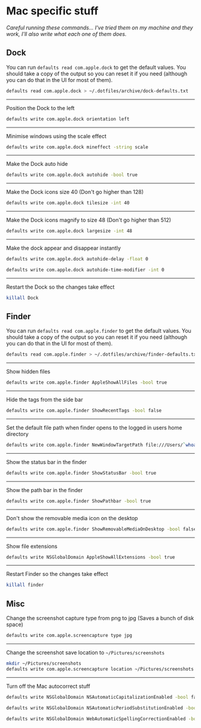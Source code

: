 # Mac specific stuff

_Careful running these commands... I've tried them on my machine and they work, I'll also write what each one of them does._

## Dock

You can run `defaults read com.apple.dock` to get the default values.
You should take a copy of the output so you can reset it if you need (although you can do that in the UI for most of them).

```bash
defaults read com.apple.dock > ~/.dotfiles/archive/dock-defaults.txt
```

---

Position the Dock to the left

```bash
defaults write com.apple.dock orientation left
```

---

Minimise windows using the scale effect

```bash
defaults write com.apple.dock mineffect -string scale
```

---

Make the Dock auto hide

```bash
defaults write com.apple.dock autohide -bool true
```

---

Make the Dock icons size 40 (Don't go higher than 128)

```bash
defaults write com.apple.dock tilesize -int 40
```

---

Make the Dock icons magnify to size 48 (Don't go higher than 512)

```bash
defaults write com.apple.dock largesize -int 48
```

---

Make the dock appear and disappear instantly

```bash
defaults write com.apple.dock autohide-delay -float 0
```

```bash
defaults write com.apple.dock autohide-time-modifier -int 0
```

---

Restart the Dock so the changes take effect

```bash
killall Dock
```

## Finder

You can run `defaults read com.apple.finder` to get the default values.
You should take a copy of the output so you can reset it if you need (although you can do that in the UI for most of them).

```bash
defaults read com.apple.finder > ~/.dotfiles/archive/finder-defaults.txt
```

---

Show hidden files

```bash
defaults write com.apple.finder AppleShowAllFiles -bool true
```

---

Hide the tags from the side bar

```bash
defaults write com.apple.finder ShowRecentTags -bool false
```

---

Set the default file path when finder opens to the logged in users home directory

```bash
defaults write com.apple.finder NewWindowTargetPath file:///Users/`whoami`/
```

---

Show the status bar in the finder

```bash
defaults write com.apple.finder ShowStatusBar -bool true
```

---

Show the path bar in the finder

```bash
defaults write com.apple.finder ShowPathbar -bool true
```

---

Don't show the removable media icon on the desktop

```bash
defaults write com.apple.finder ShowRemovableMediaOnDesktop -bool false
```

---

Show file extensions

```bash
defaults write NSGlobalDomain AppleShowAllExtensions -bool true
```

---

Restart Finder so the changes take effect

```bash
killall finder
```

## Misc

Change the screenshot capture type from png to jpg (Saves a bunch of disk space)

```bash
defaults write com.apple.screencapture type jpg
```

---

Change the screenshot save location to `~/Pictures/screenshots`

```bash
mkdir ~/Pictures/screenshots
defaults write com.apple.screencapture location ~/Pictures/screenshots
```

---

Turn off the Mac autocorrect stuff

```bash
defaults write NSGlobalDomain NSAutomaticCapitalizationEnabled -bool false
```

```bash
defaults write NSGlobalDomain NSAutomaticPeriodSubstitutionEnabled -bool false
```

```bash
defaults write NSGlobalDomain WebAutomaticSpellingCorrectionEnabled -bool false
```
